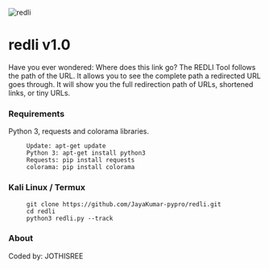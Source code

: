 ![redli](https://user-images.githubusercontent.com/44950097/120939160-3ff24180-c734-11eb-87e8-f6b12e51afd6.JPG)
# redli v1.0
Have you ever wondered: Where does this link go? The REDLI Tool follows the path of the URL. It allows you to see the complete path a redirected URL goes  through. It will show you the full redirection path of URLs, shortened links, or tiny URLs.
### Requirements
Python 3, requests and colorama libraries.
```
     Update: apt-get update
     Python 3: apt-get install python3
     Requests: pip install requests
     colorama: pip install colorama
```
### Kali Linux / Termux
```
     git clone https://github.com/JayaKumar-pypro/redli.git
     cd redli
     python3 redli.py --track
```
### About
<p>Coded by: JOTHISREE </p>

